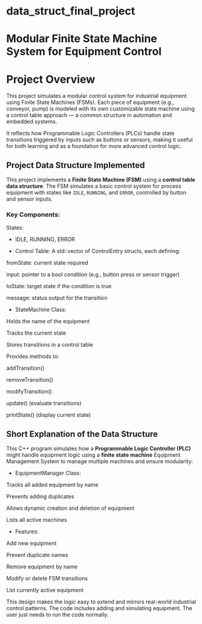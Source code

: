# data_struct_final_project
# Modular Finite State Machine System for Equipment Control
# Project Overview
This project simulates a modular control system for industrial equipment using Finite State Machines (FSMs). Each piece of equipment (e.g., conveyor, pump) is modeled with its own customizable state machine using a control table approach — a common structure in automation and embedded systems.

It reflects how Programmable Logic Controllers (PLCs) handle state transitions triggered by inputs such as buttons or sensors, making it useful for both learning and as a foundation for more advanced control logic.

##  Project Data Structure Implemented

This project implements a **Finite State Machine (FSM)** using a **control table data structure**. The FSM simulates a basic control system for process equipment with states like `IDLE`, `RUNNING`, and `ERROR`, controlled by button and sensor inputs.

### Key Components:
States:

- IDLE, RUNNING, ERROR

- Control Table:
A std::vector of ControlEntry structs, each defining:

 fromState: current state required

input: pointer to a bool condition (e.g., button press or sensor trigger)

toState: target state if the condition is true

message: status output for the transition

- StateMachine Class:

Holds the name of the equipment

Tracks the current state

Stores transitions in a control table

Provides methods to:

  addTransition()

  removeTransition()

  modifyTransition()

  update() (evaluate transitions)

  printState() (display current state)




## Short Explanation of the Data Structure

This C++ program simulates how a **Programmable Logic Controller (PLC)** might handle equipment logic using a **finite state machine** Equipment Management System
to manage multiple machines and ensure modularity:

- EquipmentManager Class:

Tracks all added equipment by name

Prevents adding duplicates

Allows dynamic creation and deletion of equipment

Lists all active machines

- Features:

 Add new equipment

 Prevent duplicate names

 Remove equipment by name

 Modify or delete FSM transitions

 List currently active equipment

This design makes the logic easy to extend and mirrors real-world industrial control patterns.
The code includes adding and simulating equipment. The user just needs to run the code normally.
